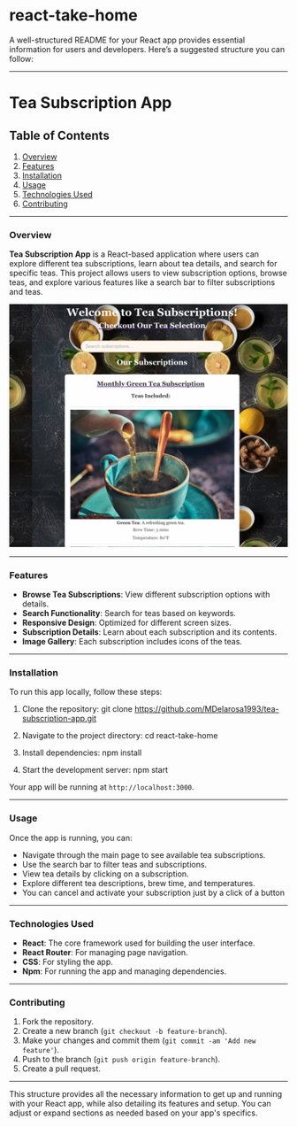 # react-take-home

A well-structured README for your React app provides essential information for users and developers. Here’s a suggested structure you can follow:

---

# Tea Subscription App

## Table of Contents
1. [Overview](#overview)
2. [Features](#features)
3. [Installation](#installation)
4. [Usage](#usage)
5. [Technologies Used](#technologies-used)
6. [Contributing](#contributing)

---

### Overview

**Tea Subscription App** is a React-based application where users can explore different tea subscriptions, learn about tea details, and search for specific teas. This project allows users to view subscription options, browse teas, and explore various features like a search bar to filter subscriptions and teas.

![react-take-home-screenshot](image.png)

---

### Features

- **Browse Tea Subscriptions**: View different subscription options with details.
- **Search Functionality**: Search for teas based on keywords.
- **Responsive Design**: Optimized for different screen sizes.
- **Subscription Details**: Learn about each subscription and its contents.
- **Image Gallery**: Each subscription includes icons of the teas.

---

### Installation

To run this app locally, follow these steps:

1. Clone the repository:
   git clone https://github.com/MDelarosa1993/tea-subscription-app.git

2. Navigate to the project directory:
   cd react-take-home

3. Install dependencies:
   npm install

4. Start the development server:
   npm start
   

Your app will be running at `http://localhost:3000`.

---

### Usage

Once the app is running, you can:

- Navigate through the main page to see available tea subscriptions.
- Use the search bar to filter teas and subscriptions.
- View tea details by clicking on a subscription.
- Explore different tea descriptions, brew time, and temperatures.
- You can cancel and activate your subscription just by a click of a button

---

### Technologies Used

- **React**: The core framework used for building the user interface.
- **React Router**: For managing page navigation.
- **CSS**: For styling the app.
- **Npm**: For running the app and managing dependencies.

---

### Contributing

1. Fork the repository.
2. Create a new branch (`git checkout -b feature-branch`).
3. Make your changes and commit them (`git commit -am 'Add new feature'`).
4. Push to the branch (`git push origin feature-branch`).
5. Create a pull request.

---

This structure provides all the necessary information to get up and running with your React app, while also detailing its features and setup. You can adjust or expand sections as needed based on your app's specifics.
